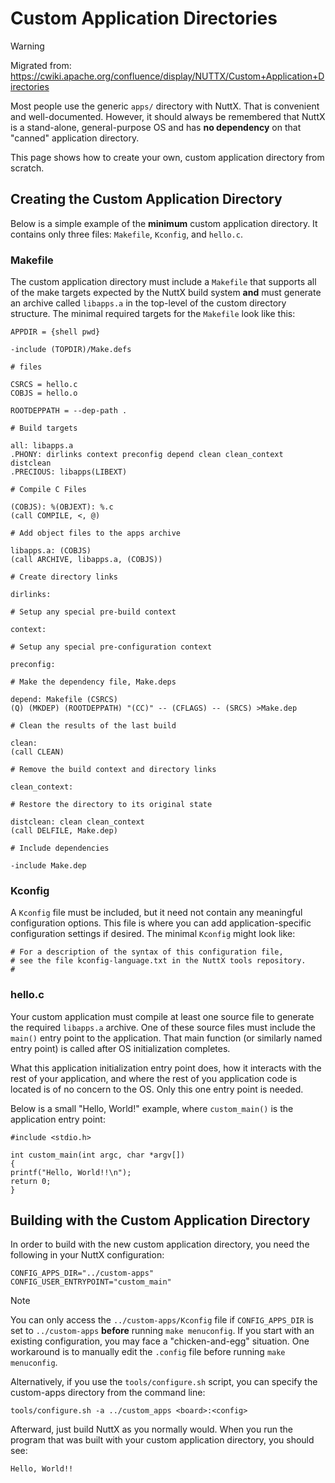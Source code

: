 Custom Application Directories
==============================

Warning

Migrated from:
<https://cwiki.apache.org/confluence/display/NUTTX/Custom+Application+Directories>

Most people use the generic `apps/` directory with NuttX. That is
convenient and well-documented. However, it should always be remembered
that NuttX is a stand-alone, general-purpose OS and has **no
dependency** on that \"canned\" application directory.

This page shows how to create your own, custom application directory
from scratch.

Creating the Custom Application Directory
-----------------------------------------

Below is a simple example of the **minimum** custom application
directory. It contains only three files: `Makefile`, `Kconfig`, and
`hello.c`.

### Makefile

The custom application directory must include a `Makefile` that supports
all of the make targets expected by the NuttX build system **and** must
generate an archive called `libapps.a` in the top-level of the custom
directory structure. The minimal required targets for the `Makefile`
look like this:

``` {.shell}
APPDIR = {shell pwd}

-include (TOPDIR)/Make.defs

# files

CSRCS = hello.c
COBJS = hello.o

ROOTDEPPATH = --dep-path .

# Build targets

all: libapps.a
.PHONY: dirlinks context preconfig depend clean clean_context distclean
.PRECIOUS: libapps(LIBEXT)

# Compile C Files

(COBJS): %(OBJEXT): %.c
(call COMPILE, <, @)

# Add object files to the apps archive

libapps.a: (COBJS)
(call ARCHIVE, libapps.a, (COBJS))

# Create directory links

dirlinks:

# Setup any special pre-build context

context:

# Setup any special pre-configuration context

preconfig:

# Make the dependency file, Make.deps

depend: Makefile (CSRCS)
(Q) (MKDEP) (ROOTDEPPATH) "(CC)" -- (CFLAGS) -- (SRCS) >Make.dep

# Clean the results of the last build

clean:
(call CLEAN)

# Remove the build context and directory links

clean_context:

# Restore the directory to its original state

distclean: clean clean_context
(call DELFILE, Make.dep)

# Include dependencies

-include Make.dep
```

### Kconfig

A `Kconfig` file must be included, but it need not contain any
meaningful configuration options. This file is where you can add
application-specific configuration settings if desired. The minimal
`Kconfig` might look like:

``` {.shell}
# For a description of the syntax of this configuration file,
# see the file kconfig-language.txt in the NuttX tools repository.
#
```

### hello.c

Your custom application must compile at least one source file to
generate the required `libapps.a` archive. One of these source files
must include the `main()` entry point to the application. That main
function (or similarly named entry point) is called after OS
initialization completes.

What this application initialization entry point does, how it interacts
with the rest of your application, and where the rest of you application
code is located is of no concern to the OS. Only this one entry point is
needed.

Below is a small \"Hello, World!\" example, where `custom_main()` is the
application entry point:

``` {.c}
#include <stdio.h>

int custom_main(int argc, char *argv[])
{
printf("Hello, World!!\n");
return 0;
}
```

Building with the Custom Application Directory
----------------------------------------------

In order to build with the new custom application directory, you need
the following in your NuttX configuration:

``` {.shell}
CONFIG_APPS_DIR="../custom-apps"
CONFIG_USER_ENTRYPOINT="custom_main"
```

Note

You can only access the `../custom-apps/Kconfig` file if
`CONFIG_APPS_DIR` is set to `../custom-apps` **before** running
`make menuconfig`. If you start with an existing configuration, you may
face a \"chicken-and-egg\" situation. One workaround is to manually edit
the `.config` file before running `make menuconfig`.

Alternatively, if you use the `tools/configure.sh` script, you can
specify the custom-apps directory from the command line:

``` {.shell}
tools/configure.sh -a ../custom_apps <board>:<config>
```

Afterward, just build NuttX as you normally would. When you run the
program that was built with your custom application directory, you
should see:

``` {.shell}
Hello, World!!
```
